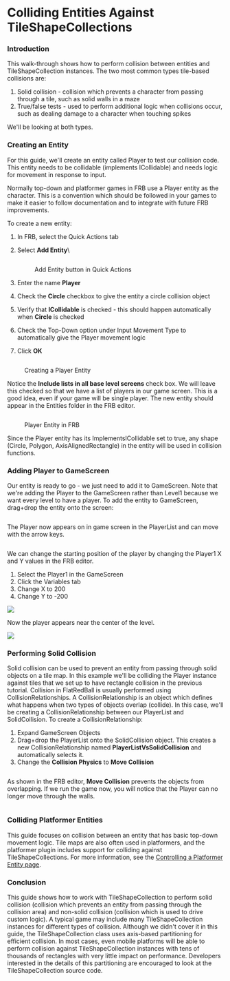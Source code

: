 # Colliding Entities Against TileShapeCollections

### Introduction

This walk-through shows how to perform collision between entities and TileShapeCollection instances. The two most common types tile-based collisions are:

1. Solid collision - collision which prevents a character from passing through a tile, such as solid walls in a maze
2. True/false tests - used to perform additional logic when collisions occur, such as dealing damage to a character when touching spikes

We'll be looking at both types.

### Creating an Entity

For this guide, we'll create an entity called Player to test our collision code. This entity needs to be collidable (implements ICollidable) and needs logic for movement in response to input.&#x20;

Normally top-down and platformer games in FRB use a Player entity as the character. This is a convention which should be followed in your games to make it easier to follow documentation and to integrate with future FRB improvements.



To create a new entity:

1. In FRB, select the Quick Actions tab
2.  Select **Add Entity**\


    <figure><img src="../../.gitbook/assets/image (3) (1) (1) (1) (1) (1) (1).png" alt=""><figcaption><p>Add Entity button in Quick Actions</p></figcaption></figure>
3. Enter the name **Player**
4. Check the **Circle** checkbox to give the entity a circle collision object
5. Verify that **ICollidable** is checked - this should happen automatically when **Circle** is checked
6. Check the Top-Down option under Input Movement Type to automatically give the Player movement logic
7. Click **OK**

<figure><img src="../../.gitbook/assets/image (1) (1) (1) (1) (1) (1) (1) (1) (1) (1) (1) (1) (1) (1) (1) (1) (1) (1) (1) (1) (1) (1) (1) (1).png" alt=""><figcaption><p>Creating a Player Entity</p></figcaption></figure>

Notice the **Include lists in all base level screens** check box. We will leave this checked so that we have a list of players in our game screen. This is a good idea, even if your game will be single player. The new entity should appear in the Entities folder in the FRB editor.

<figure><img src="../../.gitbook/assets/image (2) (1) (1) (1) (1) (1) (1) (1) (1) (1) (1) (1) (1) (1).png" alt=""><figcaption><p>Player Entity in FRB</p></figcaption></figure>

Since the Player entity has its ImplementsICollidable set to true, any shape (Circle, Polygon, AxisAlignedRectangle) in the entity will be used in collision functions.

### Adding Player to GameScreen

Our entity is ready to go - we just need to add it to GameScreen. Note that we're adding the Player to the GameScreen rather than Level1 because we want every level to have a player. To add the entity to GameScreen, drag+drop the entity onto the screen:

<figure><img src="../../media/2016-08-2021_February_20_135021.gif" alt=""><figcaption></figcaption></figure>

The Player now appears on in game screen in the PlayerList and can move with the arrow keys.

<figure><img src="../../media/2016-08-2021_February_20_131426.gif" alt=""><figcaption></figcaption></figure>

We can change the starting position of the player by changing the Player1 X and Y values in the FRB editor.

1. Select the Player1 in the GameScreen
2. Click the Variables tab
3. Change X to 200
4. Change Y to -200

![](../../media/2021-02-img\_603171273de31.png)

Now the player appears near the center of the level.

![](../../media/2021-02-img\_6031714ab082d.png)

### Performing Solid Collision

Solid collision can be used to prevent an entity from passing through solid objects on a tile map. In this example we'll be colliding the Player instance against tiles that we set up to have rectangle collision in the previous tutorial. Collision in FlatRedBall is usually performed using CollisionRelationships. A CollisionRelationship is an object which defines what happens when two types of objects overlap (collide). In this case, we'll be creating a CollisionRelationship between our PlayerList and SolidCollision. To create a CollisionRelationship:

1. Expand GameScreen Objects
2. Drag+drop the PlayerList onto the SolidCollision object. This creates a new CollisionRelationship named **PlayerListVsSolidCollision** and automatically selects it.
3. Change the **Collision Physics** to **Move Collision**

<figure><img src="../../media/2016-08-2021_February_20_131433.gif" alt=""><figcaption></figcaption></figure>

As shown in the FRB editor, **Move Collision** prevents the objects from overlapping. If we run the game now, you will notice that the Player can no longer move through the walls.

<figure><img src="../../media/2016-08-2021_February_20_133236.gif" alt=""><figcaption></figcaption></figure>

### Colliding Platformer Entities

This guide focuses on collision between an entity that has basic top-down movement logic. Tile maps are also often used in platformers, and the platformer plugin includes support for colliding against TileShapeCollections. For more information, see the [Controlling a Platformer Entity page](../../documentation/tools/platformer-plugin/03-controlling-a-platformer-entity.md).

### Conclusion

This guide shows how to work with TileShapeCollection to perform solid collision (collision which prevents an entity from passing through the collision area) and non-solid collision (collision which is used to drive custom logic). A typical game may include many TileShapeCollection instances for different types of collision. Although we didn't cover it in this guide, the TileShapeCollection class uses axis-based partitioning for efficient collision. In most cases, even mobile platforms will be able to perform collision against TileShapeCollection instances with tens of thousands of rectangles with very little impact on performance. Developers interested in the details of this partitioning are encouraged to look at the TileShapeCollection source code.
